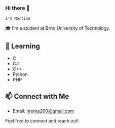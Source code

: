 ### Hi there 👋
    I'm Martina

🎓 I'm a student at Brno University of Technology.

## 🌱 Learning

- C
- C#
- C++
- Python
- PHP

## 📫 Connect with Me

- Email: hroma200@gmail.com

Feel free to connect and reach out!
